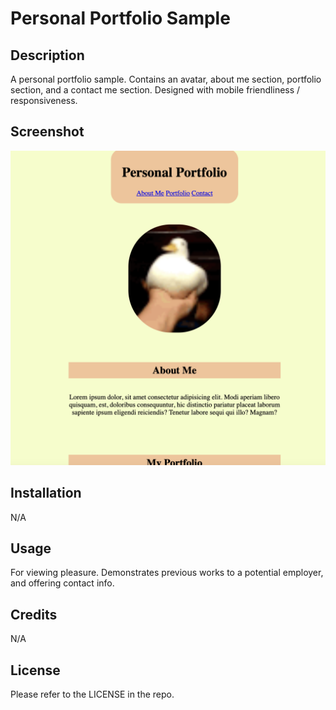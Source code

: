 # Personal Portfolio Sample

## Description

A personal portfolio sample. Contains an avatar, about me section, portfolio section, and a contact me section. Designed with mobile friendliness / responsiveness. 

## Screenshot
![Screenshot of the portfolio page](/assets/images/screenshot.png?raw=true "Personal Portfolio")

## Installation

N/A

## Usage

For viewing pleasure. Demonstrates previous works to a potential employer, and offering contact info. 

## Credits

N/A

## License

Please refer to the LICENSE in the repo.
